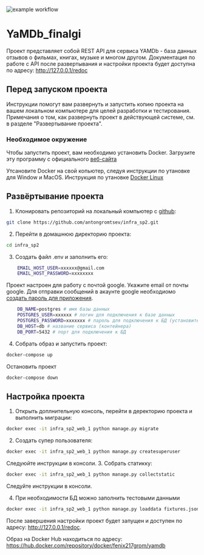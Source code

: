 ![example workflow](https://github.com/antongromtsev/yamdb_final/actions/workflows/main.yml/badge.svg)

# YaMDb_finalgi


Проект представляет собой REST API для сервиса YAMDb - база данных отзывов о фильмах, книгах, музыке и многом другом. Документация по работе с API после развертывания и настройки проекта будет доступна по адресу: http://127.0.0.1/redoc

## Перед запуском проекта

Инструкции помогут вам развернуть и запустить копию проекта на вашем локальном компьютере для целей разработки и тестирования. Примечания о том, как развернуть проект в действующей системе, см. в разделе "Развертывание проекта".

### Необходимое окружение

Чтобы запустить проект, вам необходимо установить Docker. Загрузите эту программу с официального [веб-сайта](https://www.docker.com/)



Утсановите Docker на свой копьютер, следуя инструкции по утановке для Window и MacOS.
Инструкция по утановке [Docker Linux](https://docs.docker.com/engine/install/ubuntu/)


## Развёртывание проекта

1. Клонировать репозиторий на локальный компьютер с [github](https://github.com/): 
```bash
git clone https://github.com/antongromtsev/infra_sp2.git
```
2. Перейти в домашнюю директорию проекта: 
```bash
cd infra_sp2
```
3. Создать файл .env и заполнить его:
```bash
    EMAIL_HOST_USER=xxxxxx@gmail.com
    EMAIL_HOST_PASSWORD=xxxxxxxx
```
Проект настроен для работу с почтой google. Укажите email от почты google.
Для отправки сообщений в акаунте google необходиомо [создать пароль для приложения](https://support.google.com/accounts/answer/185833?hl=ru).

```bash
    DB_NAME=postgres # имя базы данных
    POSTGRES_USER=xxxxxx # логин для подключения к базе данных
    POSTGRES_PASSWORD=xxxxxxx # пароль для подключения к БД (установите свой)
    DB_HOST=db # название сервиса (контейнера)
    DB_PORT=5432 # порт для подключения к БД
```

4. Собрать образ и запустить проект:
```bash
docker-compose up
```
Остановить проект
```bash
docker-compose down
```
## Настройка проекта

1. Открыть доплнительную консоль, перейти в деректорию проекта и выполнить миграции:
```bash
docker exec -it infra_sp2_web_1 python manage.py migrate
```
2. Создать супер пользователя:
```bash
docker exec -it infra_sp2_web_1 python manage.py createsuperuser
```
Следуюйте инструкции в консоли.
3. Собрать статикку:
```bash
docker exec -it infra_sp2_web_1 python manage.py collectstatic
```
Следуйте инструкции в консоли.

4. При необходимости БД можно заполнить тестовыми данными
```bash
docker exec -it infra_sp2_web_1 python manage.py loaddata fixtures.json
```
После завершения настройки проект будет запущен и доступен по адресу: http://127.0.0.1/redoc.

Образ на Docker Hub находиться по адресу: https://hub.docker.com/repository/docker/fenix217grom/yamdb
